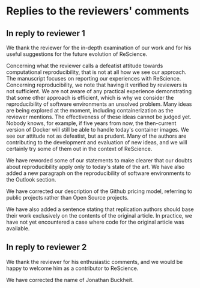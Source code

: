 # Replies to the reviewers' comments

## In reply to reviewer 1

We thank the reviewer for the in-depth examination of our work and for his useful suggestions for the future evolution of ReScience.

Concerning what the reviewer calls a defeatist attitude towards computational reproducibility, that is not at all how we see our approach. The manuscript focuses on reporting our experiences with ReScience. Concerning reproducibility, we note that having it verified by reviewers is not sufficient. We are not aware of any practical experience demonstrating that some other approach is efficient, which is why we consider the reproducibility of software environments an unsolved problem. Many ideas are being explored at the moment, including containerization as the reviewer mentions. The effectiveness of these ideas cannot be judged yet. Nobody knows, for example, if five years from now, the then-current version of Docker will still be able to handle today's container images. We see our attitude not as defeatist, but as prudent. Many of the authors are contributing to the development and evaluation of new ideas, and we will certainly try some of them out in the context of ReScience.

We have reworded some of our statements to make clearer that our doubts about reproducibility apply only to today's state of the art. We have also added a new paragraph on the reproducibility of software environments to the Outlook section.

We have corrected our description of the Github pricing model, referring to public projects rather than Open Source projects.

We have also added a sentence stating that replication authors should base their work exclusively on the contents of the original article. In practice, we have not yet encountered a case where code for the original article was available.

## In reply to reviewer 2

We thank the reviewer for his enthusiastic comments, and we would be
happy to welcome him as a contributor to ReScience.

We have corrected the name of Jonathan Buckheit.
